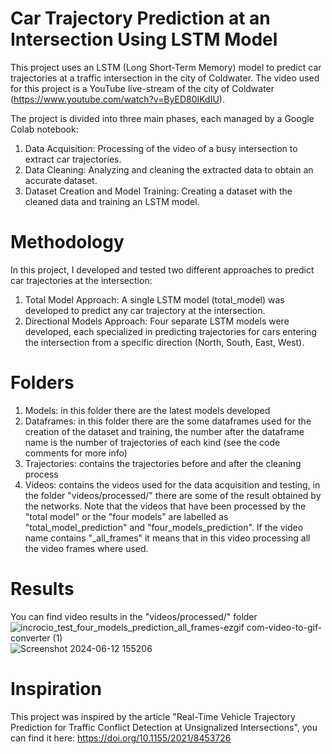 # Car Trajectory Prediction at an Intersection Using LSTM Model
This project uses an LSTM (Long Short-Term Memory) model to predict car trajectories at a traffic intersection in the city of Coldwater. The video used for this project is a YouTube live-stream of the city of Coldwater (https://www.youtube.com/watch?v=ByED80IKdIU).


The project is divided into three main phases, each managed by a Google Colab notebook:
1. Data Acquisition: Processing of the video of a busy intersection to extract car trajectories.
2. Data Cleaning: Analyzing and cleaning the extracted data to obtain an accurate dataset.
3. Dataset Creation and Model Training: Creating a dataset with the cleaned data and training an LSTM model.

# Methodology
In this project, I developed and tested two different approaches to predict car trajectories at the intersection:

1. Total Model Approach: A single LSTM model (total_model) was developed to predict any car trajectory at the intersection.
2. Directional Models Approach: Four separate LSTM models were developed, each specialized in predicting trajectories for cars entering the intersection from a specific direction (North, South, East, West).

# Folders
1. Models: in this folder there are the latest models developed
2. Dataframes: in this folder there are the some dataframes used for the creation of the dataset and training, the number after the dataframe name is the number of trajectories of each kind (see the code comments for more info)
3. Trajectories: contains the trajectories before and after the cleaning process
4. Videos: contains the videos used for the data acquisition and testing, in the folder "videos/processed/" there are some of the result obtained by the networks. Note that the videos that have been processed by the "total model" or the "four models" are labelled as "total_model_prediction" and "four_models_prediction". If the video name contains "_all_frames" it means that in this video processing all the video frames where used.

# Results
You can find video results in the "videos/processed/" folder
![incrocio_test_four_models_prediction_all_frames-ezgif com-video-to-gif-converter (1)](https://github.com/AntonLissa/trajectory_prediction/assets/168411880/f6dbae4f-ecfb-409b-a642-d07510b5f1d5)
![Screenshot 2024-06-12 155206](https://github.com/AntonLissa/trajectory_prediction/assets/168411880/5ef4bd68-0aff-4445-af99-3fc10d4e322d)

# Inspiration
This project was inspired by the article "Real-Time Vehicle Trajectory Prediction for Traffic Conflict Detection at Unsignalized Intersections", you can find it here: https://doi.org/10.1155/2021/8453726
